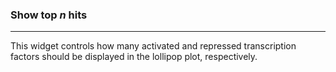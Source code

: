 ### Show top *n* hits

***
This widget controls how many activated and repressed transcription factors should be displayed in the lollipop plot, respectively.
